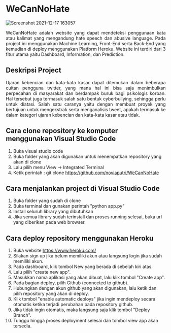 # WeCanNoHate

![Screenshot 2021-12-17 163057](https://user-images.githubusercontent.com/81318203/146514092-3dbac484-1a79-4b85-bbcf-9f735e007503.jpg)

<p align=justify>WeCanNoHate adalah website yang dapat mendeteksi penggunaan kata atau kalimat yang mengandung hate speech dan abusive language. Pada project ini menggunakan Machine Learning, Front-End serta Back-End yang kemudian di deploy menggunakan Platform Heroku. Website ini terdiri dari 3 fitur utama yaitu Dashboard, Information, dan Prediction.</p>

## Deskripsi Project
<p align=justify>Ujaran kebencian dan kata-kata kasar dapat ditemukan dalam beberapa cuitan pengguna twitter, yang mana hal ini bisa saja menimbulkan perpecahan di masyarakat dan berdampak buruk bagi psikologis korban. Hal tersebut juga termasuk salah satu bentuk cyberbullying, sehingga perlu untuk diatasi. Salah satu caranya yaitu dengan membuat proyek yang bertujuan untuk mengekstrak serta menganalisis tweet, apakah termasuk ke dalam kategori ujaran kebencian dan kata-kata kasar atau tidak.</p>

## Cara clone repository ke komputer menggunakan Visual Studio Code
1. Buka visual studio code
2. Buka folder yang akan digunakan untuk menempatkan repository yang akan di clone
3. Lalu pilih menu View -> Integrated Terminal 
4. Ketik perintah : git clone https://github.com/noviaputri/WeCanNoHate

## Cara menjalankan project di Visual Studio Code
1. Buka folder yang sudah di clone
2. Buka terminal dan gunakan perintah "python app.py"
3. Install seluruh library yang dibutuhkan
4. Jika semua library sudah terinstall dan proses running selesai, buka url yang diberikan pada web browser.

## Cara deploy repository menggunakan Heroku
1. Buka website https://www.heroku.com/
2. Silakan sign up jika belum memiliki akun atau langsung login jika sudah memiliki akun.
3. Pada dashboard, klik tombol New yang berada di sebelah kiri atas.
4. Lalu pilih "create new app".
5. Masukkan nama aplikasi yang akan dibuat, lalu klik tombol "Create app".
6. Pada bagian deploy, pilih Github (connected to github).
7. Hubungkan dengan akun github yang akan digunakan, lalu ketik dan pilih repository yang akan di deploy.
8. Klik tombol "enable automatic deploys" jika ingin mendeploy secara otomatis ketika terjadi perubahan pada repository github.
9. Jika tidak ingin otomatis, maka langsung saja klik tombol "Deploy Branch".
10. Tunggu hingga proses deployment selesai dan tombol view app akan tersedia.



